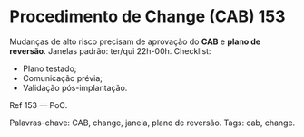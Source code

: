 # Procedimento de Change (CAB) 153

Mudanças de alto risco precisam de aprovação do **CAB** e **plano de reversão**.
Janelas padrão: ter/qui 22h-00h.
Checklist:
- Plano testado;
- Comunicação prévia;
- Validação pós-implantação.

Ref 153 — PoC.

Palavras-chave: CAB, change, janela, plano de reversão.
Tags: cab, change.
